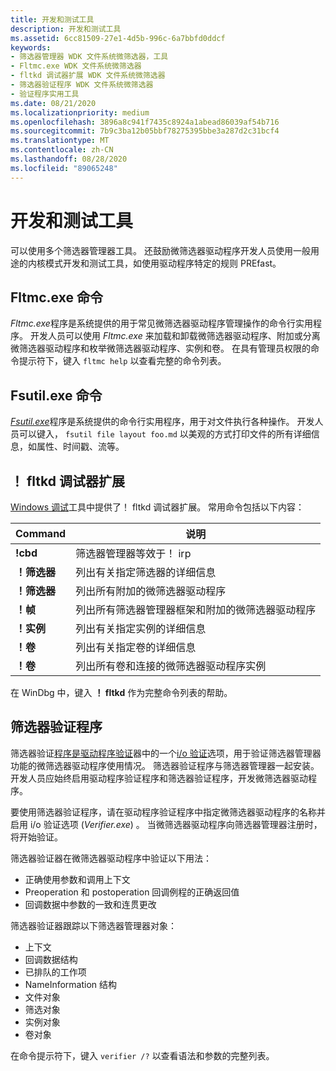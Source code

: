 ```yaml
---
title: 开发和测试工具
description: 开发和测试工具
ms.assetid: 6cc81509-27e1-4d5b-996c-6a7bbfd0ddcf
keywords:
- 筛选器管理器 WDK 文件系统微筛选器，工具
- Fltmc.exe WDK 文件系统微筛选器
- fltkd 调试器扩展 WDK 文件系统微筛选器
- 筛选器验证程序 WDK 文件系统微筛选器
- 验证程序实用工具
ms.date: 08/21/2020
ms.localizationpriority: medium
ms.openlocfilehash: 3896a8c941f7435c8924a1abead86039af54b716
ms.sourcegitcommit: 7b9c3ba12b05bbf78275395bbe3a287d2c31bcf4
ms.translationtype: MT
ms.contentlocale: zh-CN
ms.lasthandoff: 08/28/2020
ms.locfileid: "89065248"
---
```

# <a name="development-and-testing-tools"></a>开发和测试工具

可以使用多个筛选器管理器工具。 还鼓励微筛选器驱动程序开发人员使用一般用途的内核模式开发和测试工具，如使用驱动程序特定的规则 PREfast。

## <a name="fltmcexe-command"></a>Fltmc.exe 命令

*Fltmc.exe*程序是系统提供的用于常见微筛选器驱动程序管理操作的命令行实用程序。 开发人员可以使用 *Fltmc.exe* 来加载和卸载微筛选器驱动程序、附加或分离微筛选器驱动程序和枚举微筛选器驱动程序、实例和卷。 在具有管理员权限的命令提示符下，键入 ```fltmc help``` 以查看完整的命令列表。

## <a name="fsutilexe-command"></a>Fsutil.exe 命令

[*Fsutil.exe*](/windows-server/administration/windows-commands/fsutil-file)程序是系统提供的命令行实用程序，用于对文件执行各种操作。 开发人员可以键入， ```fsutil file layout foo.md``` 以美观的方式打印文件的所有详细信息，如属性、时间戳、流等。

## <a name="fltkd-debugger-extension"></a>！ fltkd 调试器扩展

[Windows 调试](../debugger/index.md)工具中提供了！ fltkd 调试器扩展。 常用命令包括以下内容：

| Command | 说明 |
| ------- | ----------- |
| **!cbd** | 筛选器管理器等效于！ irp |
| **！筛选器** | 列出有关指定筛选器的详细信息 |
| **！筛选器** | 列出所有附加的微筛选器驱动程序 |
| **！帧** | 列出所有筛选器管理器框架和附加的微筛选器驱动程序 |
| **！实例** | 列出有关指定实例的详细信息 |
| **！卷** | 列出有关指定卷的详细信息 |
| **！卷** | 列出所有卷和连接的微筛选器驱动程序实例 |

在 WinDbg 中，键入 **！ fltkd** 作为完整命令列表的帮助。

## <a name="filter-verifier"></a>筛选器验证程序

筛选器验证[程序是驱动程序验证](../devtest/driver-verifier.md)器中的一个[i/o 验证](../devtest/i-o-verification.md)选项，用于验证筛选器管理器功能的微筛选器驱动程序使用情况。 筛选器验证程序与筛选器管理器一起安装。 开发人员应始终启用驱动程序验证程序和筛选器验证程序，开发微筛选器驱动程序。

要使用筛选器验证程序，请在驱动程序验证程序中指定微筛选器驱动程序的名称并启用 i/o 验证选项 (*Verifier.exe*) 。 当微筛选器驱动程序向筛选器管理器注册时，将开始验证。

筛选器验证器在微筛选器驱动程序中验证以下用法：

* 正确使用参数和调用上下文
* Preoperation 和 postoperation 回调例程的正确返回值
* 回调数据中参数的一致和连贯更改

筛选器验证器跟踪以下筛选器管理器对象：

* 上下文
* 回调数据结构
* 已排队的工作项
* NameInformation 结构
* 文件对象
* 筛选对象
* 实例对象
* 卷对象

在命令提示符下，键入 ```verifier /?``` 以查看语法和参数的完整列表。